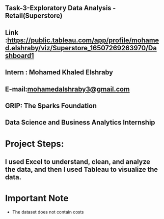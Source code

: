 ## Task-3-Exploratory Data Analysis - Retail(Superstore)
## Link :https://public.tableau.com/app/profile/mohamed.elshraby/viz/Superstore_16507269263970/Dashboard1
## Intern : Mohamed Khaled Elshraby
## E-mail:mohamedalshraby3@gmail.com
## GRIP: The Sparks Foundation
## Data Science and Business Analytics Internship

# Project Steps:
## I used Excel to understand, clean, and analyze the data, and then I used Tableau to visualize the data.

# Important Note 
- The dataset does not contain costs
